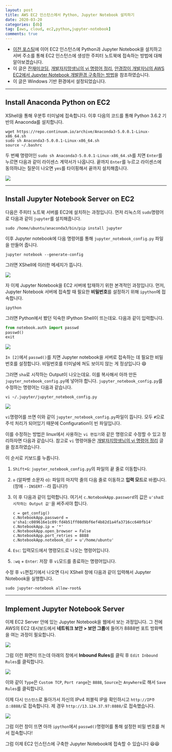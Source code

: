 ```yaml
---
layout: post
title: AWS EC2 인스턴스에서 Python, Jupyter Notebook 설치하기
date: 2020-03-20
categories: [db]
tag: [aws, cloud, ec2,python,jupyter-notebook]
comments: true
---
```



* [이전 포스팅](2020-03-16-aws.md)에 이어 EC2 인스턴스에 Python과 Jupyter Notebook을 설치하고 
서버 주소를 통해 EC2 인스턴스에 생성한 주피터 노트북에 접속하는 방법에 대해 알아보겠습니다.
* 이 글은 [잔재미코딩](https://www.fun-coding.org/AWS5.html), [개발자지망생님의 vi 명령어 정리](https://blockdmask.tistory.com/25), [안경잡이 개발자님의 AWS EC2에서 Jupyter Notebook 개발환경 구축하는 방법](https://ndb796.tistory.com/250)을 참조하였습니다.
* 이 글은 Windows 기반 환경에서 설정되었습니다.

---
## **Install Anaconda Python on EC2**

XShell을 통해 우분투 터미널에 접속합니다. 이후 다음의 코드를 통해 
Python 3.6.2 기반의 Anaconda를 설치합니다.

~~~
wget https://repo.continuum.io/archive/Anaconda3-5.0.0.1-Linux-x86_64.sh
sudo sh Anaconda3-5.0.0.1-Linux-x86_64.sh
source ~/.bashrc
~~~

두 번째 명령어인 `sudo sh Anaconda3-5.0.0.1-Linux-x86_64.sh`를 치면 `Enter`를 누르면 다음과 같이 라이센스 계약서가 나옵니다. 끝까지 `Enter`를 누르고 라이센스에 동의하냐는 질문이 나오면 `yes`를 타이핑해서 끝까지 설치해줍니다.

![](../../images/aws-python-terminal.gif)

---
## **Install Jupyter Notebook Server on EC2**

다음은 주피터 노트북 서버를 EC2에 설치하는 과정입니다.
먼저 리눅스의 `sudo`명령어로 다음과 같이 `jupyter`를 설치해줍니다.
~~~
sudo /home/ubuntu/anaconda3/bin/pip install jupyter
~~~

이후 Jupyter notebook에 다음 명령어를 통해 `jupyter_notebook_config.py` 파일을 만들어 줍니다.

~~~
jupyter notebook --generate-config
~~~

그러면 XShell에 이러한 메세지가 뜹니다. 

![](../../images/aws-python-config.png)

자 이제 Jupyter Notebook을 EC2 서버에 탑재하기 위한 본격적인 과정입니다. 
먼저, Jupyter Notebook 서버에 접속할 때 필요한 **비밀번호**를 설정하기 위해 `ipython`에 접속합니다.

~~~
ipython
~~~

그러면 Python에서 봤던 익숙한 IPython Shell이 뜨는데요. 다음과 같이 입력합니다.

~~~python
from notebook.auth import passwd
passwd()
exit
~~~

![](../../images/aws-python-ipython.png)

`In [2]`에서 `passwd()`를 치면 Jupyter notebook을 서버로 접속하는 데 필요한 비밀번호를 설정합니다. 비밀번호를 터미널에 쳐도 보이지 않는 게 정상입니다 :smile:

그러면 `sha`로 시작하는 Output이 나오는데요. 이를 복사해서 아까 만든 `jupyter_notebook_config.py`에 넣어야 합니다.
`jupyter_notebook_config.py`를 수정하는 명령어는 다음과 같습니다.

~~~
vi ~/.jupyter/jupyter_notebook_config.py
~~~

![](../../images/aws-python-vi.png)

`vi`명령어를 쓰면 이와 같이 `jupyter_notebook_config.py`파일이 뜹니다. 
모두 `#`으로 주석 처리가 되어있기 때문에 Configuration이 빈 파일입니다.

이를 수정하는 방법은 linux에서 사용하는 `vi 편집기`와 같은 명령으로 수정할 수 있고 정리하자면 다음과 같습니다. 참고로 `vi` 명령어들은 [개발자지망생님의 vi 명령어 정리](https://blockdmask.tistory.com/25) 글을 참조하였습니다.

이 순서로 키보드를 누릅니다.
1. `Shift+G`: `jupyter_notebook_config.py`의 파일의 끝 줄로 이동합니다.
2. `o` (알파벳 소문자 o): 파일의 마지막 줄의 다음 줄로 이동하고 **입력 모드**로 바뀝니다. (창에 `--INSERT--`라 뜹니다!)
3. 이 후 다음과 같이 입력합니다. 여기서 `c.NotebookApp.password`의 값은 `u'sha로 시작하는 Output 값'`을 써주셔야 합니다.

   ~~~
   c = get_config()
   c.NotebookApp.password = u'sha1:c089616e1c09:fd4b51ff08d9bf6ef4b82d1a4fa3716cc640fb14'
   c.NotebookApp.ip = '*'
   c.NotebookApp.open_browser = False
   c.NotebookApp.port_retries = 8888
   c.NotebookApp.notebook_dir = u'/home/ubuntu'
   ~~~
4. `Esc`: 입력모드에서 명령모드로 나오는 명령어입니다.
5. `:wq` + `Enter`: 저장 후 `vi`모드를 종료하는 명령어입니다.

수정 후 `vi`편집기에서 나오면 다시 XShell 창에 다음과 같이 입력해서 Jupyter Notebook을 실행합니다.

~~~
sudo jupyter-notebook allow-root&
~~~

---
## **Implement Jupyter Notebook Server**

이제 EC2 Server 안에 있는 Jupyter Notebook을 웹에서 보는 과정입니다.
그 전에 AWS의 EC2 대시보드에서 **네트워크 보안 > 보안 그룹**에 들어가 8888번 포트 방화벽을 여는 과정이 필요합니다.

![](../../images/aws-python-security.png)

그럼 이런 화면이 뜨는데 아래의 창에서 **Inbound Rules**를 클릭 후 `Edit Inbound Rules`를 클릭합니다.

![](../../images/aws-python-tcp.png)

이와 같이 `Type`은 `Custom TCP`, `Port range`는 `8888`, `Source`는 `Anywhere`로 해서 `Save Rules`를 클릭합니다.

이제 다시 `인스턴스`로 돌아가서 자신의 IPv4 퍼블릭 IP을 확인하시고 `http://IP주소:8888/`로 접속합니다. 제 경우 `http://13.124.37.97:8888/`로 접속했습니다.

![](../../images/aws-python-jupyter.png)

그럼 이런 창이 뜨면 아까 `ipython`에서 `passwd()`명령어를 통해 설정한 비밀 번호를 쳐서 접속합니다!



그럼 이제 EC2 인스턴스에 구축한 Jupyter Notebook에 접속할 수 있습니다 :satisfied::satisfied:



